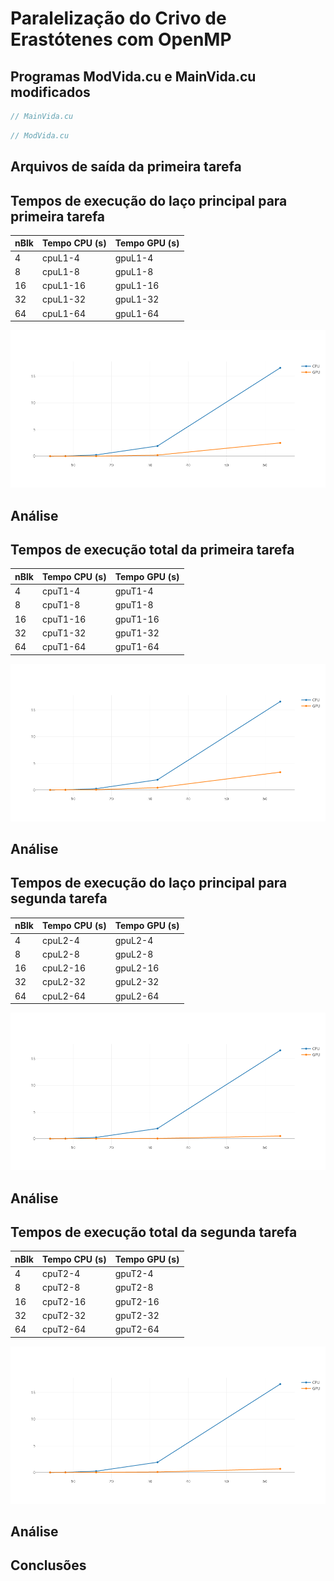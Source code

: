Paralelização do Crivo de Erastótenes com OpenMP
================================================

Programas ModVida.cu e MainVida.cu modificados
----------------------------------------------
```c
// MainVida.cu

```

```c
// ModVida.cu

```

Arquivos de saída da primeira tarefa
------------------------------------

Tempos de execução do laço principal para primeira tarefa
---------------------------------------------------------

| nBlk | Tempo CPU (s) | Tempo GPU (s) |
| ---- | ------------- | ------------- |
| 4    | cpuL1-4       | gpuL1-4       |
| 8    | cpuL1-8       | gpuL1-8       |
| 16   | cpuL1-16      | gpuL1-16      |
| 32   | cpuL1-32      | gpuL1-32      |
| 64   | cpuL1-64      | gpuL1-64      |

![Comparação entre os tempos de execução do loop principal na CPU e na GPU para a primeira tarefa][cpu-gpu-comparison1-loop]

Análise
-------

Tempos de execução total da primeira tarefa
-------------------------------------------

| nBlk | Tempo CPU (s) | Tempo GPU (s) |
| ---- | ------------- | ------------- |
| 4    | cpuT1-4       | gpuT1-4       |
| 8    | cpuT1-8       | gpuT1-8       |
| 16   | cpuT1-16      | gpuT1-16      |
| 32   | cpuT1-32      | gpuT1-32      |
| 64   | cpuT1-64      | gpuT1-64      |

![Comparação entre os tempos de execução total na CPU e na GPU para a primeira tarefa][cpu-gpu-comparison1-total]

Análise
-------

Tempos de execução do laço principal para segunda tarefa
---------------------------------------------------------

| nBlk | Tempo CPU (s) | Tempo GPU (s) |
| ---- | ------------- | ------------- |
| 4    | cpuL2-4       | gpuL2-4       |
| 8    | cpuL2-8       | gpuL2-8       |
| 16   | cpuL2-16      | gpuL2-16      |
| 32   | cpuL2-32      | gpuL2-32      |
| 64   | cpuL2-64      | gpuL2-64      |

![Comparação entre os tempos de execução do loop principal na CPU e na GPU para a segunda tarefa][cpu-gpu-comparison2-loop]

Análise
-------

Tempos de execução total da segunda tarefa
-------------------------------------------

| nBlk | Tempo CPU (s) | Tempo GPU (s) |
| ---- | ------------- | ------------- |
| 4    | cpuT2-4       | gpuT2-4       |
| 8    | cpuT2-8       | gpuT2-8       |
| 16   | cpuT2-16      | gpuT2-16      |
| 32   | cpuT2-32      | gpuT2-32      |
| 64   | cpuT2-64      | gpuT2-64      |

![Comparação entre os tempos de execução total na CPU e na GPU para a segunda tarefa][cpu-gpu-comparison2-total]

Análise
-------

Conclusões
----------

[cpu-gpu-comparison1-loop]: ./cpu-gpu-comparison1-loop.png
[cpu-gpu-comparison1-total]: ./cpu-gpu-comparison1-total.png
[cpu-gpu-comparison2-loop]: ./cpu-gpu-comparison2-loop.png
[cpu-gpu-comparison2-total]: ./cpu-gpu-comparison2-total.png